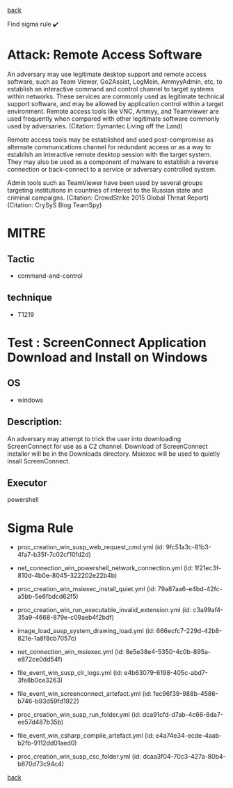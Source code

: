 
[back](../index.md)

Find sigma rule :heavy_check_mark: 

# Attack: Remote Access Software 

An adversary may use legitimate desktop support and remote access software, such as Team Viewer, Go2Assist, LogMein, AmmyyAdmin, etc, to establish an interactive command and control channel to target systems within networks. These services are commonly used as legitimate technical support software, and may be allowed by application control within a target environment. Remote access tools like VNC, Ammyy, and Teamviewer are used frequently when compared with other legitimate software commonly used by adversaries. (Citation: Symantec Living off the Land)

Remote access tools may be established and used post-compromise as alternate communications channel for redundant access or as a way to establish an interactive remote desktop session with the target system. They may also be used as a component of malware to establish a reverse connection or back-connect to a service or adversary controlled system.

Admin tools such as TeamViewer have been used by several groups targeting institutions in countries of interest to the Russian state and criminal campaigns. (Citation: CrowdStrike 2015 Global Threat Report) (Citation: CrySyS Blog TeamSpy)

# MITRE
## Tactic
  - command-and-control


## technique
  - T1219


# Test : ScreenConnect Application Download and Install on Windows
## OS
  - windows


## Description:
An adversary may attempt to trick the user into downloading ScreenConnect for use as a C2 channel. Download of ScreenConnect installer will be in the Downloads directory.
Msiexec will be used to quietly insall ScreenConnect.


## Executor
powershell

# Sigma Rule
 - proc_creation_win_susp_web_request_cmd.yml (id: 9fc51a3c-81b3-4fa7-b35f-7c02cf10fd2d)

 - net_connection_win_powershell_network_connection.yml (id: 1f21ec3f-810d-4b0e-8045-322202e22b4b)

 - proc_creation_win_msiexec_install_quiet.yml (id: 79a87aa6-e4bd-42fc-a5bb-5e6fbdcd62f5)

 - proc_creation_win_run_executable_invalid_extension.yml (id: c3a99af4-35a9-4668-879e-c09aeb4f2bdf)

 - image_load_susp_system_drawing_load.yml (id: 666ecfc7-229d-42b8-821e-1a8f8cb7057c)

 - net_connection_win_msiexec.yml (id: 8e5e38e4-5350-4c0b-895a-e872ce0dd54f)

 - file_event_win_susp_clr_logs.yml (id: e4b63079-6198-405c-abd7-3fe8b0ce3263)

 - file_event_win_screenconnect_artefact.yml (id: fec96f39-988b-4586-b746-b93d59fd1922)

 - proc_creation_win_susp_run_folder.yml (id: dca91cfd-d7ab-4c66-8da7-ee57d487b35b)

 - file_event_win_csharp_compile_artefact.yml (id: e4a74e34-ecde-4aab-b2fb-9112dd01aed0)

 - proc_creation_win_susp_csc_folder.yml (id: dcaa3f04-70c3-427a-80b4-b870d73c94c4)



[back](../index.md)
